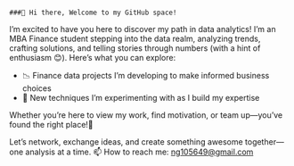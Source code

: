                                                                            ###🌟 Hi there, Welcome to my GitHub space! 


I’m excited to have you here to discover my path in data analytics! I’m an MBA Finance student stepping into the data realm, analyzing trends, crafting solutions, and telling stories through numbers (with a hint of enthusiasm 😊). Here’s what you can explore:

- 📉 Finance data projects I’m developing to make informed business choices
- 🌿 New techniques I’m experimenting with as I build my expertise

Whether you’re here to view my work, find motivation, or team up—you’ve found the right place!💙

Let’s network, exchange ideas, and create something awesome together—one analysis at a time. 
📫 How to reach me: ng105649@gmail.com
